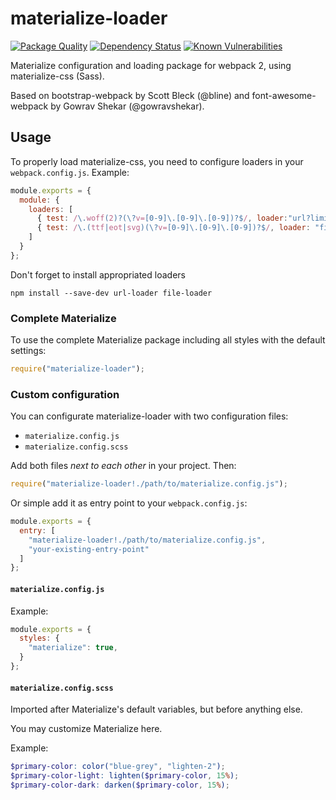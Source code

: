 materialize-loader
====================

[![Package Quality](http://npm.packagequality.com/badge/materialize-loader.png)](http://packagequality.com/#?package=materialize-loader)
[![Dependency Status](https://david-dm.org/zevran/materialize-loader.svg)](https://david-dm.org/zevran/materialize-loader)
[![Known Vulnerabilities](https://snyk.io/test/npm/materialize-loader/badge.svg)](https://snyk.io/test/npm/materialize-loader)

Materialize configuration and loading package for webpack 2, using materialize-css (Sass).

Based on bootstrap-webpack by Scott Bleck (@bline) and font-awesome-webpack by Gowrav Shekar (@gowravshekar).

Usage
-----

To properly load materialize-css, you need to configure loaders in your `webpack.config.js`. Example:

``` javascript
module.exports = {
  module: {
    loaders: [
      { test: /\.woff(2)?(\?v=[0-9]\.[0-9]\.[0-9])?$/, loader:"url?limit=10000&mimetype=application/font-woff" },
      { test: /\.(ttf|eot|svg)(\?v=[0-9]\.[0-9]\.[0-9])?$/, loader: "file" }
    ]
  }
};
```

Don't forget to install appropriated loaders

```
npm install --save-dev url-loader file-loader
```

### Complete Materialize

To use the complete Materialize package including all styles with the default settings:

``` javascript
require("materialize-loader");
```

### Custom configuration

You can configurate materialize-loader with two configuration files:

* `materialize.config.js`
* `materialize.config.scss`

Add both files *next to each other* in your project. Then:

``` javascript
require("materialize-loader!./path/to/materialize.config.js");
```

Or simple add it as entry point to your `webpack.config.js`:

``` javascript
module.exports = {
  entry: [
    "materialize-loader!./path/to/materialize.config.js",
    "your-existing-entry-point"
  ]
};
```

#### `materialize.config.js`

Example:

``` javascript
module.exports = {
  styles: {
    "materialize": true,
  }
};
```

#### `materialize.config.scss`

Imported after Materialize's default variables, but before anything else.

You may customize Materialize here.

Example:

``` scss
$primary-color: color("blue-grey", "lighten-2");
$primary-color-light: lighten($primary-color, 15%);
$primary-color-dark: darken($primary-color, 15%);
```
